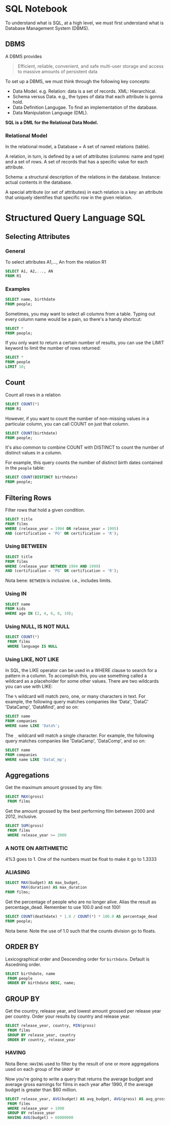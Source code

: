 # SQL Notebook

To understand what is SQL, at a high level, we must first understand what is Database Management System (DBMS).

## DBMS

A DBMS provides 

> Efficient, reliable, convenient, and safe multi-user storage and access to massive amounts of persistent data
> 

To set up a DBMS, we must think through the following key concepts:

- Data Model. e.g. Relation: data is a set of records. XML: Hierarchical.
- Schema versus Data. e.g., the types of data that each attribute is gonna hold.
- Data Definition Langugae. To find an implementation of the database.
- Data Manipulation Language (DML).

**SQL is a DML for the Relational Data Model.**

### Relational Model


In the relational model, a Database = A set of named relations (table).

A relation, in turn, is defined by a set of attributes (columns: name and type) and a set of rows. A set of records that has a specific value for each attribute. 

Schema: a structural description of the relations in the database. 
Instance: actual contents in the database. 

A special attribute (or set of attributes) in each relation is a key: an attribute that uniquely identifies that specific row in the given relation. 

# Structured Query Language SQL

## Selecting Attributes

### General

To select attributes A1,..., An from the relation R1

```SQL
SELECT A1, A2,..., AN
FROM R1
```

### Examples

```SQL
SELECT name, birthdate
FROM people;
```
Sometimes, you may want to select all columns from a table. Typing out every column name would be a pain, so there's a handy shortcut:

```SQL
SELECT *
FROM people;
```

If you only want to return a certain number of results, you can use the LIMIT keyword to limit the number of rows returned:

```SQL
SELECT *
FROM people
LIMIT 10;
```
## Count

Count all rows in a relation

```Sql
SELECT COUNT(*)
FROM R1
```

 However, if you want to count the number of non-missing values in a particular column, you can call COUNT on just that column.
 
 ```SQL
 SELECT COUNT(birthdate)
FROM people;
 ```
 
 It's also common to combine COUNT with DISTINCT to count the number of distinct values in a column.

For example, this query counts the number of distinct birth dates contained in the `people` table:

```SQL
SELECT COUNT(DISTINCT birthdate)
FROM people;
```

## Filtering Rows

Filter rows that hold a given condition. 

```SQL
SELECT title
FROM films
WHERE (release_year = 1994 OR release_year = 1995)
AND (certification = 'PG' OR certification = 'R');
```

### Using BETWEEN 

```SQL
SELECT title
FROM films
WHERE (release_year BETWEEN 1994 AND 1999)
AND (certification = 'PG' OR certification = 'R');
```
Nota bene: `BETWEEN` is inclusive. i.e., includes limits.

### Using IN

```SQL
SELECT name
FROM kids
WHERE age IN (2, 4, 6, 8, 10);
```

### Using NULL, IS NOT NULL

```SQL
SELECT COUNT(*)
 FROM films
 WHERE language IS NULL
```

### Using LIKE, NOT LIKE

In SQL, the LIKE operator can be used in a WHERE clause to search for a pattern in a column. To accomplish this, you use something called a wildcard as a placeholder for some other values. There are two wildcards you can use with LIKE:

The `%` wildcard will match zero, one, or many characters in text. For example, the following query matches companies like 'Data', 'DataC' 'DataCamp', 'DataMind', and so on:

```SQL
SELECT name
FROM companies
WHERE name LIKE 'Data%';
```

The `_` wildcard will match a single character. For example, the following query matches companies like 'DataCamp', 'DataComp', and so on:

```SQL
SELECT name
FROM companies
WHERE name LIKE 'DataC_mp';
```

## Aggregations

Get the maximum amount grossed by any film:

```SQL
SELECT MAX(gross)
 FROM films
```
Get the amount grossed by the best performing film between 2000 and 2012, inclusive.

```SQL
SELECT SUM(gross)
 FROM films
 WHERE release_year >= 2000
```

### A NOTE ON ARITHMETIC

4%3 goes to 1. One of the numbers must be float to make it go to 1.3333

### ALIASING

```SQL
SELECT MAX(budget) AS max_budget,
       MAX(duration) AS max_duration
FROM films;
```

Get the percentage of people who are no longer alive. Alias the result as percentage_dead. Remember to use 100.0 and not 100!

```sql
SELECT COUNT(deathdate) * 1.0 / COUNT(*) * 100.0 AS percentage_dead
FROM people;
```

Nota bene: Note the use of 1.0 such that the counts division go to floats. 

## ORDER BY

Lexicographical order and Descending order for `birthdate`. Default is Ascedning order.

```SQL
SELECT birthdate, name
 FROM people
 ORDER BY birthdate DESC, name;
```
## GROUP BY

Get the country, release year, and lowest amount grossed per release year per country. Order your results by country and release year.

```SQL
SELECT release_year, country, MIN(gross)
 FROM films
 GROUP BY release_year, country
 ORDER BY country, release_year
```

### HAVING 

Nota Bene: `HAVING` used to filter by the result of one or more aggregations used on each group of the `GROUP BY`

Now you're going to write a query that returns the average budget and average gross earnings for films in each year after 1990, if the average budget is greater than $60 million.

```SQL
SELECT release_year, AVG(budget) AS avg_budget, AVG(gross) AS avg_gross
 FROM films
 WHERE release_year > 1990
 GROUP BY release_year
 HAVING AVG(budget) > 60000000
```



